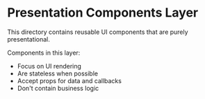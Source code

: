 # Presentation Components Layer

This directory contains reusable UI components that are purely presentational.

Components in this layer:
- Focus on UI rendering
- Are stateless when possible
- Accept props for data and callbacks
- Don't contain business logic
